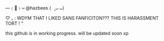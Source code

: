 —﹙🍏﹚⑅   @hazbees   (⠀˳ᴗ ᴗ)


♡   ₊    :     WDYM THAT I LIKED SANS FANFICITON??? THIS IS HARASSMENT TORT !  "

this github is in working progress. will be updated soon xp
